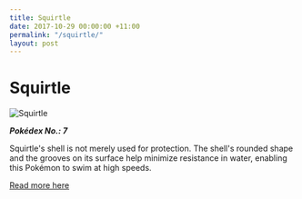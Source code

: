 ```yaml
---
title: Squirtle
date: 2017-10-29 00:00:00 +11:00
permalink: "/squirtle/"
layout: post
---
```


# Squirtle

![Squirtle](https://assets.pokemon.com/assets/cms2/img/pokedex/full/007.png)

**_Pokédex No.: 7_**

Squirtle's shell is not merely used for protection. The shell's rounded shape and the grooves on its surface help minimize resistance in water, enabling this Pokémon to swim at high speeds.

[Read more here](https://www.pokemon.com/au/pokedex/squirtle)
